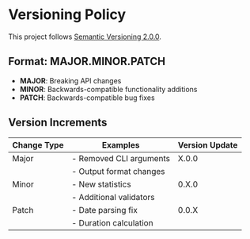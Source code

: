 # Versioning Policy

This project follows [Semantic Versioning 2.0.0](https://semver.org/).

## Format: MAJOR.MINOR.PATCH

- **MAJOR**: Breaking API changes
- **MINOR**: Backwards-compatible functionality additions
- **PATCH**: Backwards-compatible bug fixes

## Version Increments

| Change Type | Examples                | Version Update |
|-------------|-------------------------|----------------|
| Major       | - Removed CLI arguments | X.0.0          |
|             | - Output format changes |                |
| Minor       | - New statistics        | 0.X.0          |
|             | - Additional validators |                |
| Patch       | - Date parsing fix      | 0.0.X          |
|             | - Duration calculation  |                |
